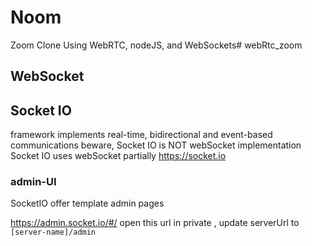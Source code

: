 # Noom

Zoom Clone Using WebRTC, nodeJS, and WebSockets# webRtc_zoom

## WebSocket

## Socket IO

framework implements real-time, bidirectional and event-based communications
beware, Socket IO is NOT webSocket implementation
Socket IO uses webSocket partially
https://socket.io

### admin-UI
SocketIO offer template admin pages

https://admin.socket.io/#/ open this url in private ,
update serverUrl to `[server-name]/admin`